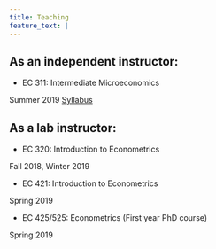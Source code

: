 ```yaml
---
title: Teaching
feature_text: |
---
```


<html>
  <h2> As an independent instructor: </h2>
  <body>
  <p style="text-align:left;">
  <ul>
<li> EC 311: Intermediate Microeconomics </li>
  </ul>
  Summer 2019 <a href="/EC311Syllabus.pdf">Syllabus</a>
    </p>
  
  <h2> As a lab instructor: </h2> 

   <p style="text-align:left;">
<ul>
  <li> EC 320: Introduction to Econometrics </li> 
</ul>
Fall 2018, Winter 2019
  <ul>
  <li> EC 421: Introduction to Econometrics </li> 
  </ul>
Spring 2019
  <ul>
  <li> EC 425/525: Econometrics (First year PhD course) </li> 
  </ul>
Spring 2019
    </p>
  </body>
 </html>
 
